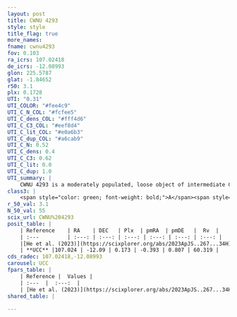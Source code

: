 ```yaml
---
layout: post
title: CWNU 4293
style: style
title_flag: true
more_names: 
fname: cwnu4293
fov: 0.103
ra_icrs: 107.02418
de_icrs: -12.08993
glon: 225.5787
glat: -1.84652
r50: 3.1
plx: 0.1728
UTI: "0.31"
UTI_COLOR: "#fee4c9"
UTI_C_N_COL: "#fcfee5"
UTI_C_dens_COL: "#fff4d6"
UTI_C_C3_COL: "#eef8d4"
UTI_C_lit_COL: "#e0a6b3"
UTI_C_dup_COL: "#a6cab9"
UTI_C_N: 0.52
UTI_C_dens: 0.4
UTI_C_C3: 0.62
UTI_C_lit: 0.0
UTI_C_dup: 1.0
UTI_summary: |
    CWNU 4293 is a moderately populated, loose object of intermediate C3 quality. It was recently reported in the literature.
class3: |
    <span style="color: green; font-weight: bold;">A</span><span style="color: red; font-weight: bold;">C</span>
r_50_val: 3.1
N_50_val: 55
scix_url: CWNU%204293
posit_table: |
    | Reference    | RA    | DEC   | Plx  | pmRA  | pmDE   |  Rv  |
    | :---         | :---: | :---: | :---: | :---: | :---: | :---: |
    |[He et al. (2023)](https://scixplorer.org/abs/2023ApJS..267...34H) | 107.021 | -12.1 | 0.173 | -0.425 | 0.82 | -- |
    | **UCC** |107.024 | -12.09 | 0.173 | -0.393 | 0.807 | 60.319 | 
cds_radec: 107.02418,-12.08993
carousel: UCC
fpars_table: |
    | Reference |  Values |
    | :---  |  :---:  |
    | [He et al. (2023)](https://scixplorer.org/abs/2023ApJS..267...34H) | `A0=1.85, m-M=13.35, logA=8.4` |
shared_table: |
    
---
```

